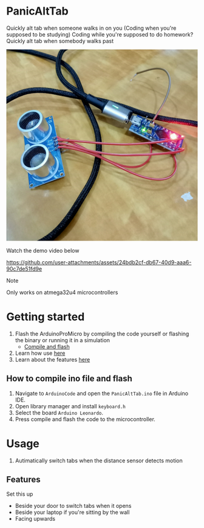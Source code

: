 # PanicAltTab
Quickly alt tab when someone walks in on you (Coding when you're supposed to be studying)
Coding while you're supposed to do homework? Quickly alt tab when somebody walks past

![PanicAltTab](https://github.com/YeetTheAnson/PanicAltTab/raw/main/1.jpg)

Watch the demo video below

https://github.com/user-attachments/assets/24bdb2cf-db67-40d9-aaa6-90c7de51fd9e



> [!NOTE]  
> Only works on atmega32u4 microcontrollers

# Getting started

1. Flash the ArduinoProMicro by compiling the code yourself or flashing the binary or running it in a simulation
    - [Compile and flash](#how-to-compile-ino-file-and-flash)
2. Learn how use [here](#usage)
4. Learn about the features [here](#features)


## How to compile ino file and flash

1. Navigate to `ArduinoCode` and open the `PanicAltTab.ino` file in Arduino IDE.
2. Open library manager and install `keyboard.h`
4. Select the board `Arduino Leonardo`.
5. Press compile and flash the code to the microcontroller.


# Usage

1. Autimatically switch tabs when the distance sensor detects motion

## Features
Set this up
- Beside your door to switch tabs when it opens
- Beside your laptop if you're sitting by the wall
- Facing upwards
